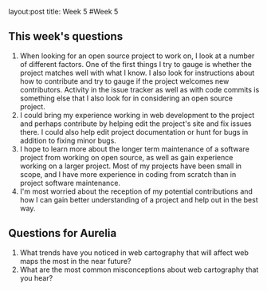 layout:post
title: Week 5
#Week 5

## This week's questions

1. When looking for an open source project to work on, I look at a number of different factors. One of the first things I try to gauge is whether the project matches well with what I know. I also look for instructions about how to contribute and try to gauge if the project welcomes new contributors. Activity in the issue tracker as well as with code commits is something else that I also look for in considering an open source project.
2. I could bring my experience working in web development to the project and perhaps contribute by helping edit the project's site and fix issues there. I could also help edit project documentation or hunt for bugs in addition to fixing minor bugs.
3. I hope to learn more about the longer term maintenance of a software project from working on open source, as well as gain experience working on a larger project. Most of my projects have been small in scope, and I have more experience in coding from scratch than in project software maintenance. 
4.  I'm most worried about the reception of my potential contributions and how I can gain better understanding of a project and help out in the best way.

## Questions for Aurelia
1. What trends have you noticed in web cartography that will affect web maps the most in the near future?
2. What are the most common misconceptions about web cartography that you hear?
